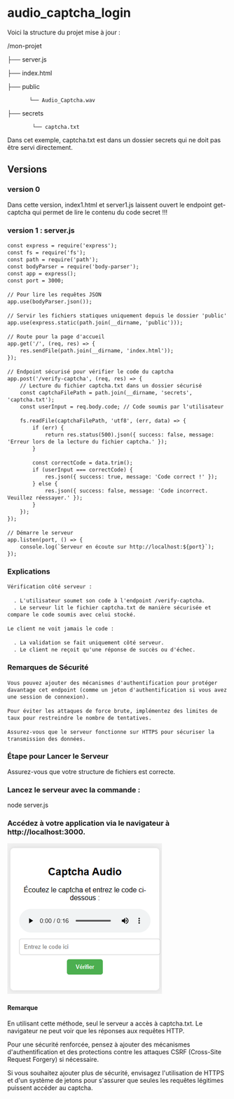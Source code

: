# audio_captcha_login

  Voici la structure du projet mise à jour :
  
   /mon-projet
   
   ├── server.js
  
   ├── index.html
  
   ├── public
   
           └── Audio_Captcha.wav
   
   ├── secrets
  
            └── captcha.txt
 
    
  Dans cet exemple, captcha.txt est dans un dossier secrets qui ne doit pas être servi directement.

## Versions 

### version 0
  Dans cette version, index1.html et server1.js laissent ouvert le endpoint get-captcha qui permet de lire le contenu du code secret !!!


### version 1 : server.js
    const express = require('express');
    const fs = require('fs');
    const path = require('path');
    const bodyParser = require('body-parser');
    const app = express();
    const port = 3000;
    
    // Pour lire les requêtes JSON
    app.use(bodyParser.json());
    
    // Servir les fichiers statiques uniquement depuis le dossier 'public'
    app.use(express.static(path.join(__dirname, 'public')));
    
    // Route pour la page d'accueil
    app.get('/', (req, res) => {
        res.sendFile(path.join(__dirname, 'index.html'));
    });
    
    // Endpoint sécurisé pour vérifier le code du captcha
    app.post('/verify-captcha', (req, res) => {
        // Lecture du fichier captcha.txt dans un dossier sécurisé
        const captchaFilePath = path.join(__dirname, 'secrets', 'captcha.txt');
        const userInput = req.body.code; // Code soumis par l'utilisateur
    
        fs.readFile(captchaFilePath, 'utf8', (err, data) => {
            if (err) {
                return res.status(500).json({ success: false, message: 'Erreur lors de la lecture du fichier captcha.' });
            }
            
            const correctCode = data.trim();
            if (userInput === correctCode) {
                res.json({ success: true, message: 'Code correct !' });
            } else {
                res.json({ success: false, message: 'Code incorrect. Veuillez réessayer.' });
            }
        });
    });

    // Démarre le serveur
    app.listen(port, () => {
        console.log(`Serveur en écoute sur http://localhost:${port}`);
    });

### Explications
    Vérification côté serveur :
    
      . L'utilisateur soumet son code à l'endpoint /verify-captcha.
      . Le serveur lit le fichier captcha.txt de manière sécurisée et compare le code soumis avec celui stocké.
    
    Le client ne voit jamais le code :
    
      . La validation se fait uniquement côté serveur.
      . Le client ne reçoit qu'une réponse de succès ou d'échec.

### Remarques de Sécurité
    Vous pouvez ajouter des mécanismes d'authentification pour protéger davantage cet endpoint (comme un jeton d'authentification si vous avez une session de connexion).
    
    Pour éviter les attaques de force brute, implémentez des limites de taux pour restreindre le nombre de tentatives.
    
    Assurez-vous que le serveur fonctionne sur HTTPS pour sécuriser la transmission des données.    

### Étape pour Lancer le Serveur

Assurez-vous que votre structure de fichiers est correcte.

### Lancez le serveur avec la commande :

  node server.js

### Accédez à votre application via le navigateur à http://localhost:3000.
![text](image.png)


#### Remarque
  
  En utilisant cette méthode, seul le serveur a accès à captcha.txt. Le navigateur ne peut voir que les réponses aux requêtes HTTP.
  
  Pour une sécurité renforcée, pensez à ajouter des mécanismes d'authentification et des protections contre les attaques CSRF (Cross-Site Request Forgery) si nécessaire.
  
  Si vous souhaitez ajouter plus de sécurité, envisagez l'utilisation de HTTPS et d'un système de jetons pour s'assurer que seules les requêtes légitimes puissent accéder au captcha.
  
